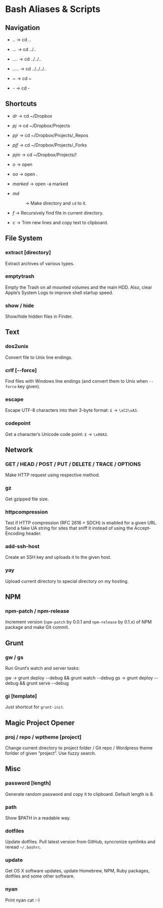 # Bash Aliases & Scripts

## Navigation

* *..* → cd ..

* *...* → cd ../..

* *....* → cd ../../..

* *.....* → cd ../../../..

* *~* → cd ~

* *-* → cd -


## Shortcuts

* *dr* → cd ~/Dropbox

* *pj* → cd ~/Dropbox/Projects

* *pjr* → cd ~/Dropbox/Projects/_Repos

* *pjf* → cd ~/Dropbox/Projects/_Forks

* *pjm* → cd ~/Dropbox/Projects/!

* *o* → open

* *oo* → open .

* *marked* → open -a marked

* *md <dir>* → Make directory and `cd` to it.

* *f <what>* → Recursively find file in current directory.

* *c* → Trim new lines and copy text to clipboard.


## File System

### extract <filepath> [directory]

Extract archives of various types.

### emptytrash

Empty the Trash on all mounted volumes and the main HDD. Also, clear Apple’s System Logs to improve shell startup speed.

### show / hide

Show/hide hidden files in Finder.


## Text

### dos2unix <filepath>

Convert file to Unix line endings.

### crlf [--force]

Find files with Windows line endings (and convert them to Unix when `--force` key given).

### escape <characters>

Escape UTF-8 characters into their 3-byte format: `£` → `\xC2\xA3`.

### codepoint <character>

Get a character’s Unicode code point: `£` → `\x00A3`.


## Network

### GET / HEAD / POST / PUT / DELETE / TRACE / OPTIONS <URL>
	
Make HTTP request using respective method.

### gz <filepath>

Get gzipped file size.

### httpcompression <URL>

Test if HTTP compression (RFC 2616 + SDCH) is enabled for a given URL. Send a fake UA string for sites that sniff it instead of using the Accept-Encoding header.

### add-ssh-host <username> <hostname> <identifier>
	
Create an SSH key and uploads it to the given host.

### yay

Upload current directory to special directory on my hosting.


## NPM

### npm-patch / npm-release

Increment version (`npm-patch` by 0.0.1 and `npm-release` by 0.1.x) of NPM package and make Git commit.


## Grunt

### gw / gs

Run Grunt’s watch and server tasks:

gw → grunt deploy --debug && grunt watch --debug
gs → grunt deploy --debug && grunt serve --debug

### gi [template]

Just shortcut for `grunt-init`.


## Magic Project Opener

### proj / repo / wptheme [project]

Change current directory to project folder / Git repo / Wordpress theme forlder of given “project”. Use fuzzy search.


## Misc

### password [length]

Generate random password and copy it to clipboard. Default length is 8.

### path

Show $PATH in a readable way.

### dotfiles

Update dotfiles. Pull latest version from GitHub, syncronize symlinks and reread `~/.bashrc`.

### update

Get OS X software updates, update Homebrew, NPM, Ruby packages, dotfiles and some other software.

### nyan

Print nyan cat :-)
